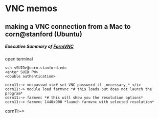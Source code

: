 # VNC memos

## making a VNC connection from a Mac to corn@stanford (Ubuntu)


##### Executive Summary of [FarmVNC](https://web.stanford.edu/group/farmshare/cgi-bin/wiki/index.php/FarmVNC)

open terminal  
```
ssh <SUID>@corn.stanford.edu  
<enter SUID PW>
<double authentication>  

corn11:~> vncpasswd <i># set VNC password if _necessary_* </i> 
corn11:~> module load farmvnc *# this loads but does not launch the program*  
corn11:~> farmvnc *# this will show you the resolution options*  
corn11:~> farmvnc 1440x900 *launch farmvnc with selected resolution*
```
corn11:~>   

